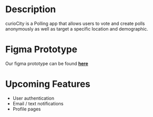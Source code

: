 # Description

curioCity is a Polling app that allows users to vote and create polls anonymously as well as target a specific location and demographic.

# Figma Prototype

Our figma prototype can be found **[here](https://www.figma.com/proto/C0h9V3e7IuBgrfGJK1toxZ/BEMMM?node-id=30%3A21&scaling=scale-down)**

# Upcoming Features

- User authentication
- Email / text notifications
- Profile pages
